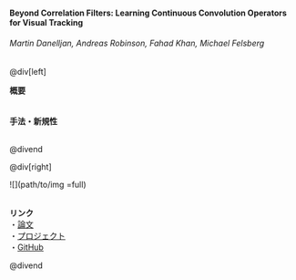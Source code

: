 #### Beyond Correlation Filters: Learning Continuous Convolution Operators for Visual Tracking
###### Martin Danelljan, Andreas Robinson, Fahad Khan, Michael Felsberg

@div[left]

__概要__<br>
<br><br>
__手法・新規性__<br>
<br>


@divend

@div[right]

![](path/to/img =full)<br>
<br>

__リンク__<br>
・[論文](https://www.cvl.isy.liu.se/research/objrec/visualtracking/conttrack/C-COT_ECCV16.pdf)<br>
・[プロジェクト](http://www.cvl.isy.liu.se/research/objrec/visualtracking/conttrack/index.html)<br>
・[GitHub](https://github.com/martin-danelljan/Continuous-ConvOp)<br>

@divend
